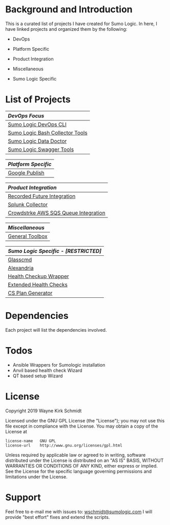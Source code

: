 Background and Introduction
===========================

This is a curated list of projects I have created for Sumo Logic.
In here, I have linked projects and organized them by the following:

* DevOps

* Platform Specific 

* Product Integration

* Miscellaneous

* Sumo Logic Specific

List of Projects
================

| *DevOps Focus*                         |
|:-------------------------------------- | 
| [Sumo Logic DevOps CLI](https://github.com/wks-sumo-logic/sumologic-cmdlets) |
| [Sumo Logic Bash Collector Tools](https://github.com/wks-sumo-logic/sumocli-bash-collectors) |
| [Sumo Logic Data Doctor](https://github.com/wks-sumo-logic/sumologic_data_doctor) |
| [Sumo Logic Swagger Tools](https://github.com/wks-sumo-logic/sumologic-swaggertools) |

| *Platform Specific*                    |
|:-------------------------------------- | 
| [Google Publish](https://github.com/wks-sumo-logic/gpublish) |

| *Product Integration*                  |
|:-------------------------------------- |
| [Recorded Future Integration](https://github.com/wks-sumo-logic/sumologic-rfsync) |
| [Splunk Collector](https://github.com/wks-sumo-logic/sumologic_splunk_inspector) |
| [Crowdstrke AWS SQS Queue Integration ](https://github.com/wks-sumo-logic/sqsimport) |

| *Miscellaneous*                        |
|:-------------------------------------- |
| [General Toolbox](https://github.com/wks-sumo-logic/sample-toolbox) |

| *Sumo Logic Specific - [RESTRICTED]*   |
|:-------------------------------------- |
| [Glasscmd](https://github.com/wks-sumo-logic/sumologic-glasscmd) |
| [Alexandria](https://github.com/wks-sumo-logic/sumologic-alexandria) |
| [Health Checkup Wrapper ](https://github.com/wks-sumo-logic/cscheck-wrapper) |
| [Extended Health Checks](https://github.com/wks-sumo-logic/sumologic-checkup) |
| [CS Plan Generator](https://github.com/wks-sumo-logic/csplan-generator) |

Dependencies
============

Each project will list the dependencies involved.

Todos
=====

* Ansible Wrappers for Sumologic installation
* Anvil based health check Wizard
* QT based setup Wizard

License
=======

Copyright 2019 Wayne Kirk Schmidt

Licensed under the GNU GPL License (the "License");
you may not use this file except in compliance with the License.
You may obtain a copy of the License at

    license-name   GNU GPL
    license-url    http://www.gnu.org/licenses/gpl.html

Unless required by applicable law or agreed to in writing, software
distributed under the License is distributed on an "AS IS" BASIS,
WITHOUT WARRANTIES OR CONDITIONS OF ANY KIND, either express or implied.
See the License for the specific language governing permissions and
limitations under the License.

Support
=======

Feel free to e-mail me with issues to: wschmidt@sumologic.com
I will provide "best effort" fixes and extend the scripts.

